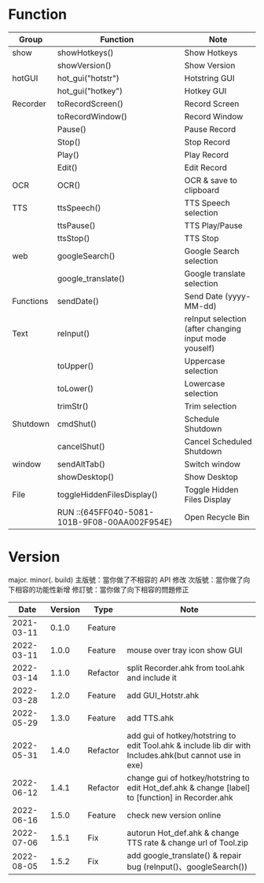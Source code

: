 # Function
| Group | Function | Note |
| ---- | ---- | ---- |
| show | showHotkeys() | Show Hotkeys |
| | showVersion() | Show Version |
| hotGUI | hot_gui("hotstr") | Hotstring GUI |
| | hot_gui("hotkey") | Hotkey GUI |
| Recorder | toRecordScreen() | Record Screen |
| | toRecordWindow() | Record Window |
| | Pause() | Pause Record |
| | Stop() | Stop Record |
| | Play() | Play Record |
| | Edit() | Edit Record |
| OCR | OCR() | OCR & save to clipboard |
| TTS | ttsSpeech() | TTS Speech selection |
| | ttsPause() | TTS Play/Pause |
| | ttsStop() | TTS Stop |
| web | googleSearch() | Google Search selection |
| | google_translate() | Google translate selection |
| Functions | sendDate() | Send Date (yyyy-MM-dd) |
| Text | reInput() | reInput selection (after changing input mode youself) |
| | toUpper() | Uppercase selection |
| | toLower() | Lowercase selection |
| | trimStr() | Trim selection |
| Shutdown | cmdShut() | Schedule Shutdown |
| | cancelShut() | Cancel Scheduled Shutdown |
| window | sendAltTab() | Switch window |
| | showDesktop() | Show Desktop |
| File | toggleHiddenFilesDisplay() | Toggle Hidden Files Display |
| | RUN ::{645FF040-5081-101B-9F08-00AA002F954E} | Open Recycle Bin |

# Version
major. minor(. build)
主版號：當你做了不相容的 API 修改
次版號：當你做了向下相容的功能性新增
修訂號：當你做了向下相容的問題修正

| Date | Version | Type | Note |
| ---- | ---- | ---- | ---- |
| 2021-03-11 | 0.1.0 | Feature | | |
| 2022-03-11 | 1.0.0 | Feature | mouse over tray icon show GUI |
| 2022-03-14 | 1.1.0 | Refactor | split Recorder.ahk from tool.ahk and include it |
| 2022-03-28 | 1.2.0 | Feature | add GUI_Hotstr.ahk |
| 2022-05-29 | 1.3.0 | Feature | add TTS.ahk |
| 2022-05-31 | 1.4.0 | Refactor | add gui of hotkey/hotstring to edit Tool.ahk & include lib dir with Includes.ahk(but cannot use in exe) |
|2022-06-12 | 1.4.1 | Refactor | change gui of hotkey/hotstring to edit Hot_def.ahk & change [label] to [function] in Recorder.ahk |
| 2022-06-16 | 1.5.0 | Feature|check new version online |
| 2022-07-06 | 1.5.1 | Fix | autorun Hot_def.ahk & change TTS rate & change url of Tool.zip |
| 2022-08-05 | 1.5.2 | Fix | add google_translate() & repair bug (reInput()、googleSearch()) |

